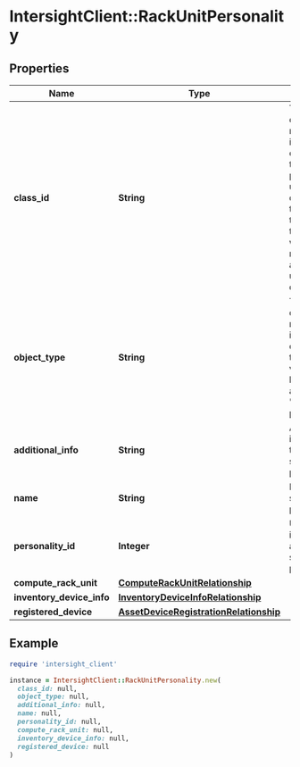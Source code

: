 # IntersightClient::RackUnitPersonality

## Properties

| Name | Type | Description | Notes |
| ---- | ---- | ----------- | ----- |
| **class_id** | **String** | The fully-qualified name of the instantiated, concrete type. This property is used as a discriminator to identify the type of the payload when marshaling and unmarshaling data. | [default to &#39;rack.UnitPersonality&#39;] |
| **object_type** | **String** | The fully-qualified name of the instantiated, concrete type. The value should be the same as the &#39;ClassId&#39; property. | [default to &#39;rack.UnitPersonality&#39;] |
| **additional_info** | **String** | Additional info about the added software personality. | [optional][readonly] |
| **name** | **String** | Name of the software personality. | [optional][readonly] |
| **personality_id** | **Integer** | Unique identity of added software personality. | [optional][readonly] |
| **compute_rack_unit** | [**ComputeRackUnitRelationship**](ComputeRackUnitRelationship.md) |  | [optional] |
| **inventory_device_info** | [**InventoryDeviceInfoRelationship**](InventoryDeviceInfoRelationship.md) |  | [optional] |
| **registered_device** | [**AssetDeviceRegistrationRelationship**](AssetDeviceRegistrationRelationship.md) |  | [optional] |

## Example

```ruby
require 'intersight_client'

instance = IntersightClient::RackUnitPersonality.new(
  class_id: null,
  object_type: null,
  additional_info: null,
  name: null,
  personality_id: null,
  compute_rack_unit: null,
  inventory_device_info: null,
  registered_device: null
)
```


